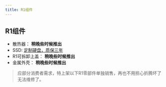 ```yaml
---
title: R1组件
---
```




## R1组件

- 散热器：  **稍晚些时候推出**
- SSD:  [定制硬盘，质保三年](https://item.taobao.com/item.htm?ft=t&id=686963354915)
- R1可拆卸上盖：  **稍晚些时候推出**
- 金属外壳：  **稍晚些时候推出**

> 应部分消费者需求，特上架以下R1零部件单独销售，再也不用担心折腾坏了无法维修了。